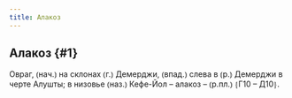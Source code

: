```yaml
---
title: Алакоз
---
```

## Алакоз {#1}

Овраг, ⦅нач.⦆ на склонах ⦅г.⦆ Демерджи, ⦅впад.⦆ слева в ⦅р.⦆ Демерджи в черте Алушты; в низовье ⦅наз.⦆ Кефе-Йол – алакоз – ⦅р.пл.⦆ ⦃Г10 – Д10⦄.
